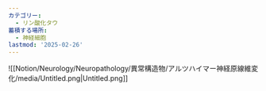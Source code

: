 ```yaml
---
カテゴリー:
  - リン酸化タウ
蓄積する場所:
  - 神経細胞
lastmod: '2025-02-26'
---
```

![[Notion/Neurology/Neuropathology/異常構造物/アルツハイマー神経原線維変化/media/Untitled.png|Untitled.png]]
